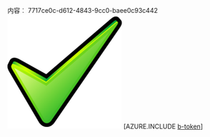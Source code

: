 内容︰ 7717ce0c-d612-4843-9cc0-baee0c93c442![图像](3814a72c-5827-4af7-ac01-971340f08738.png)
[AZURE.INCLUDE [b-token](cfb70f4c-3eff-4325-84b5-704ea87444b6.md)]
